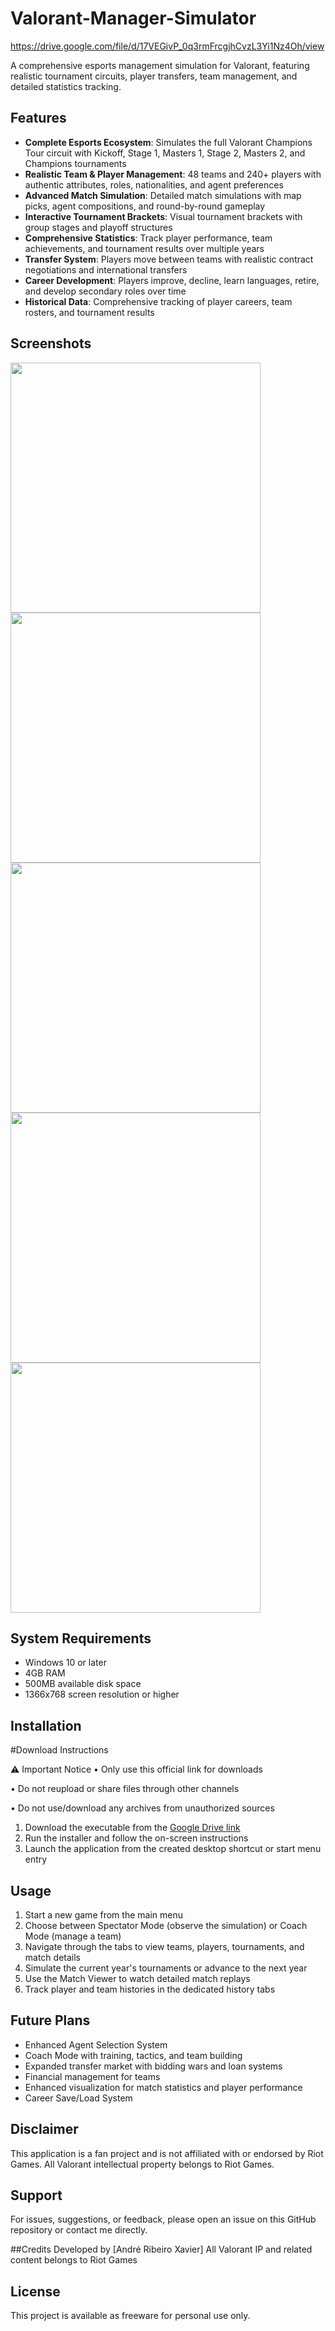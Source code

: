 # Valorant-Manager-Simulator
https://drive.google.com/file/d/17VEGivP_0q3rmFrcgjhCvzL3Yi1Nz4Oh/view

A comprehensive esports management simulation for Valorant, featuring realistic tournament circuits, player transfers, team management, and detailed statistics tracking.

## Features

- **Complete Esports Ecosystem**: Simulates the full Valorant Champions Tour circuit with Kickoff, Stage 1, Masters 1, Stage 2, Masters 2, and Champions tournaments
- **Realistic Team & Player Management**: 48 teams and 240+ players with authentic attributes, roles, nationalities, and agent preferences
- **Advanced Match Simulation**: Detailed match simulations with map picks, agent compositions, and round-by-round gameplay
- **Interactive Tournament Brackets**: Visual tournament brackets with group stages and playoff structures
- **Comprehensive Statistics**: Track player performance, team achievements, and tournament results over multiple years
- **Transfer System**: Players move between teams with realistic contract negotiations and international transfers
- **Career Development**: Players improve, decline, learn languages, retire, and develop secondary roles over time
- **Historical Data**: Comprehensive tracking of player careers, team rosters, and tournament results

## Screenshots
<img src="https://github.com/user-attachments/assets/01e67e7e-0763-4cec-9bfb-777239438f7b" width="400">
<img src="https://github.com/user-attachments/assets/2d4d562e-0883-44d2-8c48-ad23836f1f2c" width="400">
<img src="https://github.com/user-attachments/assets/55ec23b3-9c08-44cd-a4c2-024b5c9b0ccf" width="400">
<img src="https://github.com/user-attachments/assets/90981327-b644-43ec-9720-f9b35fb6955f" width="400">
<img src="https://github.com/user-attachments/assets/4ea74f0b-0d86-4f8f-a6b5-91676af12090" width="400">

## System Requirements

- Windows 10 or later
- 4GB RAM
- 500MB available disk space
- 1366x768 screen resolution or higher

## Installation
#Download Instructions

⚠️ Important Notice
• Only use this official link for downloads

• Do not reupload or share files through other channels

• Do not use/download any archives from unauthorized sources

1. Download the executable from the [Google Drive link](https://drive.google.com/file/d/17VEGivP_0q3rmFrcgjhCvzL3Yi1Nz4Oh/view)
2. Run the installer and follow the on-screen instructions
3. Launch the application from the created desktop shortcut or start menu entry

## Usage

1. Start a new game from the main menu
2. Choose between Spectator Mode (observe the simulation) or Coach Mode (manage a team)
3. Navigate through the tabs to view teams, players, tournaments, and match details
4. Simulate the current year's tournaments or advance to the next year
5. Use the Match Viewer to watch detailed match replays
6. Track player and team histories in the dedicated history tabs

## Future Plans
- Enhanced Agent Selection System
- Coach Mode with training, tactics, and team building
- Expanded transfer market with bidding wars and loan systems
- Financial management for teams
- Enhanced visualization for match statistics and player performance
- Career Save/Load System
  
## Disclaimer

This application is a fan project and is not affiliated with or endorsed by Riot Games. All Valorant intellectual property belongs to Riot Games.

## Support

For issues, suggestions, or feedback, please open an issue on this GitHub repository or contact me directly.

##Credits
Developed by [André Ribeiro Xavier]
All Valorant IP and related content belongs to Riot Games

## License

This project is available as freeware for personal use only.
